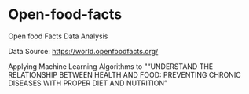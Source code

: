 # Open-food-facts
 Open food Facts Data Analysis
 
 Data Source: https://world.openfoodfacts.org/
 
 Applying Machine Learning Algorithms to "“UNDERSTAND THE RELATIONSHIP BETWEEN HEALTH AND FOOD: PREVENTING CHRONIC DISEASES WITH PROPER  DIET AND NUTRITION”
